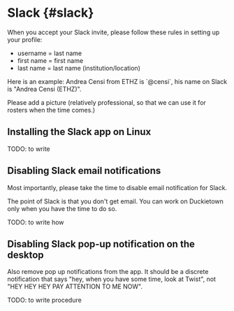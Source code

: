 # Slack {#slack}

When you accept your Slack invite, please follow these rules in setting up your profile:

- username = last name
- first name = first name
- last name = last name (institution/location)

<div class='example-usage' markdown="1">
Here is an example: Andrea Censi from ETHZ is `@censi`, his name on Slack is "Andrea Censi (ETHZ)".
</div>

Please add a picture (relatively professional, so that we can use it for rosters when the time comes.)

## Installing the Slack app on Linux

TODO: to write

## Disabling Slack email notifications

Most importantly, please take the time to disable email notification for Slack.

The point of Slack is that you don't get email. You can work on Duckietown
only when you have the time to do so.

TODO: to write how

## Disabling Slack pop-up notification on the desktop

Also remove pop up notifications from the app. It should be a discrete notification that says "hey, when you have some time, look at Twist", not "HEY HEY HEY PAY ATTENTION TO ME NOW".

TODO: to write procedure
